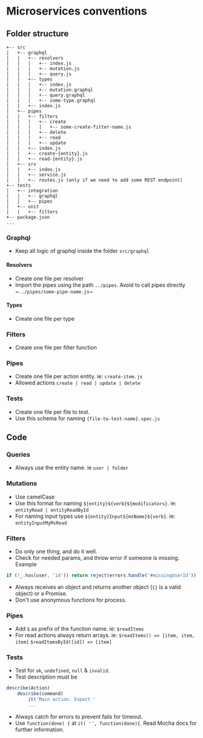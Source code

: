 # Microservices conventions
## Folder structure
```
+-- src
|   +-- graphql
|   |   +-- resolvers
|   |   |   +-- index.js
|   |   |   +-- mutation.js
|   |   |   +-- query.js
|   |   +-- types
|   |   |   +-- index.js
|   |   |   +-- mutation.graphql
|   |   |   +-- query.graphql
|   |   |   +-- some-type.graphql
|   |   +-- index.js
|   +-- pipes
|   |   +-- filters
|   |   |   +-- create
|   |   |   |   +-- some-create-filter-name.js
|   |   |   +-- delete
|   |   |   +-- read
|   |   |   +-- update
|   |   +-- index.js
|   |   +-- create-{entity}.js
|   |   +-- read-{entity}.js
|   +-- srv
|   |   +-- index.js
|   |   +-- service.js
|   |   +-- routes.js (only if we need to add some REST endpoint)
+-- tests
|   +-- integration
|   |   +-- graphql
|   |   +-- pipes
|   +-- unit
|   |   +-- filters
+-- package.json
...
```
### Graphql
* Keep all logic of graphql inside the folder `src/graphql`
#### Resolvers
* Create one file per resolver
* Import the pipes using the path `../pipes`. Avoid to call pipes directly ~`../pipes/some-pipe-name.js`~
#### Types
* Create one file per type
### Filters
* Create one file per filter function
### Pipes
* Create one file per action entity. ie: `create-item.js`
* Allowed actions `create | read | update | delete`
### Tests
* Create one file per file to test.
* Use this schema for naming `{file-to-test-name}.spec.js`
## Code

### Queries
* Always use the entity name. ie `user | folder`
### Mutations
* Use camelCase
* Use this format for naming `${entity}${verb}${modificators}`. ie: `entityRead | entityReadById` 
* For naming input types use `${entity}Input${msName}${verb}`. ie: `entityInputMyMsRead`
### Filters
* Do only one thing, and do it well.
* Check for needed params, and throw error if someone is missing. Example
```javaScript
if (!_.has(user, 'id')) return reject(errors.handle('#missingUserId'))
```
* Always receives an object and returns another object (`{}` is a valid object) or a Promise.
* Don't use anonymous functions for process.

### Pipes

* Add `$` as prefix of the function name. ie: `$readItems`
* For read actions always return arrays. ie: `$readItems() => [item, item, item]` `$readItemsById([id]) => [item]`

### Tests

* Test for `ok`, `undefined`, `null` & `invalid`.
* Test description must be
```javaScript
describe(Action)
    describe(command)
        it('Main action. Expect '
        ...
```
* Always catch for errors to prevent fails for timeout.
* Use `function(done) {` at `it( '', function(done){`. Read Mocha docs for further information.

